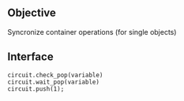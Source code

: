 ## Objective

Syncronize container operations (for single objects)

## Interface

```
circuit.check_pop(variable)
circuit.wait_pop(variable)
circuit.push(1); 
```
